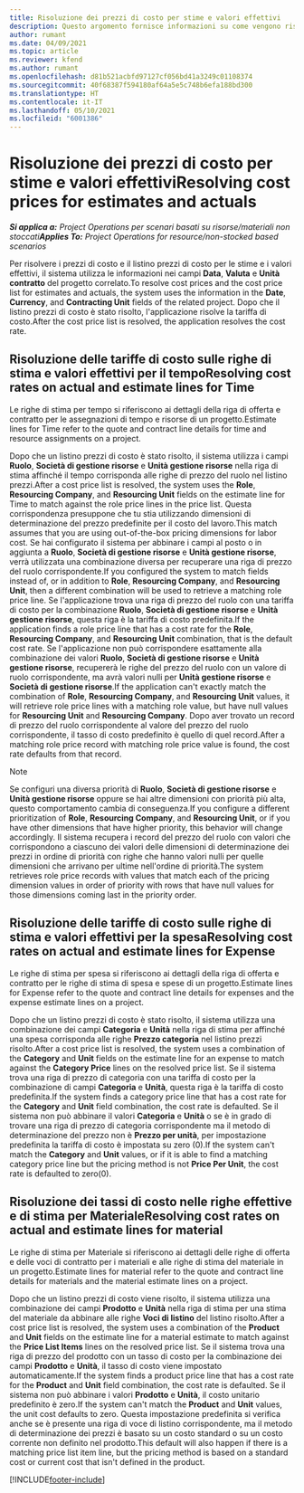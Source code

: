 ```yaml
---
title: Risoluzione dei prezzi di costo per stime e valori effettivi
description: Questo argomento fornisce informazioni su come vengono risolti i prezzi di costo per stime e valori effettivi.
author: rumant
ms.date: 04/09/2021
ms.topic: article
ms.reviewer: kfend
ms.author: rumant
ms.openlocfilehash: d81b521acbfd97127cf056bd41a3249c01108374
ms.sourcegitcommit: 40f68387f594180af64a5e5c748b6efa188bd300
ms.translationtype: HT
ms.contentlocale: it-IT
ms.lasthandoff: 05/10/2021
ms.locfileid: "6001386"
---
```

# <a name="resolving-cost-prices-for-estimates-and-actuals"></a><span data-ttu-id="bd2d4-103">Risoluzione dei prezzi di costo per stime e valori effettivi</span><span class="sxs-lookup"><span data-stu-id="bd2d4-103">Resolving cost prices for estimates and actuals</span></span>

<span data-ttu-id="bd2d4-104">_**Si applica a:** Project Operations per scenari basati su risorse/materiali non stoccati_</span><span class="sxs-lookup"><span data-stu-id="bd2d4-104">_**Applies To:** Project Operations for resource/non-stocked based scenarios_</span></span>

<span data-ttu-id="bd2d4-105">Per risolvere i prezzi di costo e il listino prezzi di costo per le stime e i valori effettivi, il sistema utilizza le informazioni nei campi **Data**, **Valuta** e **Unità contratto** del progetto correlato.</span><span class="sxs-lookup"><span data-stu-id="bd2d4-105">To resolve cost prices and the cost price list for estimates and actuals, the system uses the information in the **Date**, **Currency**, and **Contracting Unit** fields of the related project.</span></span> <span data-ttu-id="bd2d4-106">Dopo che il listino prezzi di costo è stato risolto, l'applicazione risolve la tariffa di costo.</span><span class="sxs-lookup"><span data-stu-id="bd2d4-106">After the cost price list is resolved, the application resolves the cost rate.</span></span>

## <a name="resolving-cost-rates-on-actual-and-estimate-lines-for-time"></a><span data-ttu-id="bd2d4-107">Risoluzione delle tariffe di costo sulle righe di stima e valori effettivi per il tempo</span><span class="sxs-lookup"><span data-stu-id="bd2d4-107">Resolving cost rates on actual and estimate lines for Time</span></span>

<span data-ttu-id="bd2d4-108">Le righe di stima per tempo si riferiscono ai dettagli della riga di offerta e contratto per le assegnazioni di tempo e risorse di un progetto.</span><span class="sxs-lookup"><span data-stu-id="bd2d4-108">Estimate lines for Time refer to the quote and contract line details for time and resource assignments on a project.</span></span>

<span data-ttu-id="bd2d4-109">Dopo che un listino prezzi di costo è stato risolto, il sistema utilizza i campi **Ruolo**, **Società di gestione risorse** e **Unità gestione risorse** nella riga di stima affinché il tempo corrisponda alle righe di prezzo del ruolo nel listino prezzi.</span><span class="sxs-lookup"><span data-stu-id="bd2d4-109">After a cost price list is resolved, the system uses the **Role**, **Resourcing Company**, and **Resourcing Unit** fields on the estimate line for Time to match against the role price lines in the price list.</span></span> <span data-ttu-id="bd2d4-110">Questa corrispondenza presuppone che tu stia utilizzando dimensioni di determinazione del prezzo predefinite per il costo del lavoro.</span><span class="sxs-lookup"><span data-stu-id="bd2d4-110">This match assumes that you are using out-of-the-box pricing dimensions for labor cost.</span></span> <span data-ttu-id="bd2d4-111">Se hai configurato il sistema per abbinare i campi al posto o in aggiunta a **Ruolo**, **Società di gestione risorse** e **Unità gestione risorse**, verrà utilizzata una combinazione diversa per recuperare una riga di prezzo del ruolo corrispondente.</span><span class="sxs-lookup"><span data-stu-id="bd2d4-111">If you configured the system to match fields instead of, or in addition to **Role**, **Resourcing Company**, and **Resourcing Unit**, then a different combination will be used to retrieve a matching role price line.</span></span> <span data-ttu-id="bd2d4-112">Se l'applicazione trova una riga di prezzo del ruolo con una tariffa di costo per la combinazione **Ruolo**, **Società di gestione risorse** e **Unità gestione risorse**, questa riga è la tariffa di costo predefinita.</span><span class="sxs-lookup"><span data-stu-id="bd2d4-112">If the application finds a role price line that has a cost rate for the **Role**, **Resourcing Company**, and **Resourcing Unit** combination, that is the default cost rate.</span></span> <span data-ttu-id="bd2d4-113">Se l'applicazione non può corrispondere esattamente alla combinazione dei valori **Ruolo**, **Società di gestione risorse** e **Unità gestione risorse**, recupererà le righe del prezzo del ruolo con un valore di ruolo corrispondente, ma avrà valori nulli per **Unità gestione risorse** e **Società di gestione risorse**.</span><span class="sxs-lookup"><span data-stu-id="bd2d4-113">If the application can't exactly match the combination of **Role**, **Resourcing Company**, and **Resourcing Unit** values, it will retrieve role price lines with a matching role value, but have null values for **Resourcing Unit** and **Resourcing Company**.</span></span> <span data-ttu-id="bd2d4-114">Dopo aver trovato un record di prezzo del ruolo corrispondente al valore del prezzo del ruolo corrispondente, il tasso di costo predefinito è quello di quel record.</span><span class="sxs-lookup"><span data-stu-id="bd2d4-114">After a matching role price record with matching role price value is found, the cost rate defaults from that record.</span></span> 

> [!NOTE]
> <span data-ttu-id="bd2d4-115">Se configuri una diversa priorità di **Ruolo**, **Società di gestione risorse** e **Unità gestione risorse** oppure se hai altre dimensioni con priorità più alta, questo comportamento cambia di conseguenza.</span><span class="sxs-lookup"><span data-stu-id="bd2d4-115">If you configure a different prioritization of **Role**, **Resourcing Company**, and **Resourcing Unit**, or if you have other dimensions that have higher priority, this behavior will change accordingly.</span></span> <span data-ttu-id="bd2d4-116">Il sistema recupera i record del prezzo del ruolo con valori che corrispondono a ciascuno dei valori delle dimensioni di determinazione dei prezzi in ordine di priorità con righe che hanno valori nulli per quelle dimensioni che arrivano per ultime nell'ordine di priorità.</span><span class="sxs-lookup"><span data-stu-id="bd2d4-116">The system retrieves role price records with values that match each of the pricing dimension values in order of priority with rows that have null values for those dimensions coming last in the priority order.</span></span>

## <a name="resolving-cost-rates-on-actual-and-estimate-lines-for-expense"></a><span data-ttu-id="bd2d4-117">Risoluzione delle tariffe di costo sulle righe di stima e valori effettivi per la spesa</span><span class="sxs-lookup"><span data-stu-id="bd2d4-117">Resolving cost rates on actual and estimate lines for Expense</span></span>

<span data-ttu-id="bd2d4-118">Le righe di stima per spesa si riferiscono ai dettagli della riga di offerta e contratto per le righe di stima di spesa e spese di un progetto.</span><span class="sxs-lookup"><span data-stu-id="bd2d4-118">Estimate lines for Expense refer to the quote and contract line details for expenses and the expense estimate lines on a project.</span></span>

<span data-ttu-id="bd2d4-119">Dopo che un listino prezzi di costo è stato risolto, il sistema utilizza una combinazione dei campi **Categoria** e **Unità** nella riga di stima per affinché una spesa corrisponda alle righe **Prezzo categoria** nel listino prezzi risolto.</span><span class="sxs-lookup"><span data-stu-id="bd2d4-119">After a cost price list is resolved, the system uses a combination of the **Category** and **Unit** fields on the estimate line for an expense to match against the **Category Price** lines on the resolved price list.</span></span> <span data-ttu-id="bd2d4-120">Se il sistema trova una riga di prezzo di categoria con una tariffa di costo per la combinazione di campi **Categoria** e **Unità**, questa riga è la tariffa di costo predefinita.</span><span class="sxs-lookup"><span data-stu-id="bd2d4-120">If the system finds a category price line that has a cost rate for the **Category** and **Unit** field combination, the cost rate is defaulted.</span></span> <span data-ttu-id="bd2d4-121">Se il sistema non può abbinare il valori **Categoria** e **Unità** o se è in grado di trovare una riga di prezzo di categoria corrispondente ma il metodo di determinazione del prezzo non è **Prezzo per unità**, per impostazione predefinita la tariffa di costo è impostata su zero (0).</span><span class="sxs-lookup"><span data-stu-id="bd2d4-121">If the system can't match the **Category** and **Unit** values, or if it is able to find a matching category price line but the pricing method is not **Price Per Unit**, the cost rate is defaulted to zero(0).</span></span>

## <a name="resolving-cost-rates-on-actual-and-estimate-lines-for-material"></a><span data-ttu-id="bd2d4-122">Risoluzione dei tassi di costo nelle righe effettive e di stima per Materiale</span><span class="sxs-lookup"><span data-stu-id="bd2d4-122">Resolving cost rates on actual and estimate lines for material</span></span>

<span data-ttu-id="bd2d4-123">Le righe di stima per Materiale si riferiscono ai dettagli delle righe di offerta e delle voci di contratto per i materiali e alle righe di stima del materiale in un progetto.</span><span class="sxs-lookup"><span data-stu-id="bd2d4-123">Estimate lines for material refer to the quote and contract line details for materials and the material estimate lines on a project.</span></span>

<span data-ttu-id="bd2d4-124">Dopo che un listino prezzi di costo viene risolto, il sistema utilizza una combinazione dei campi **Prodotto** e **Unità** nella riga di stima per una stima del materiale da abbinare alle righe **Voci di listino** del listino risolto.</span><span class="sxs-lookup"><span data-stu-id="bd2d4-124">After a cost price list is resolved, the system uses a combination of the **Product** and **Unit** fields on the estimate line for a material estimate to match against the **Price List Items** lines on the resolved price list.</span></span> <span data-ttu-id="bd2d4-125">Se il sistema trova una riga di prezzo del prodotto con un tasso di costo per la combinazione dei campi **Prodotto** e **Unità**, il tasso di costo viene impostato automaticamente.</span><span class="sxs-lookup"><span data-stu-id="bd2d4-125">If the system finds a product price line that has a cost rate for the **Product** and **Unit** field combination, the cost rate is defaulted.</span></span> <span data-ttu-id="bd2d4-126">Se il sistema non può abbinare i valori **Prodotto** e **Unità**, il costo unitario predefinito è zero.</span><span class="sxs-lookup"><span data-stu-id="bd2d4-126">If the system can't match the **Product** and **Unit** values, the unit cost defaults to zero.</span></span> <span data-ttu-id="bd2d4-127">Questa impostazione predefinita si verifica anche se è presente una riga di voce di listino corrispondente, ma il metodo di determinazione dei prezzi è basato su un costo standard o su un costo corrente non definito nel prodotto.</span><span class="sxs-lookup"><span data-stu-id="bd2d4-127">This default will also happen if there is a matching price list item line, but the pricing method is based on a standard cost or current cost that isn't defined in the product.</span></span>

[!INCLUDE[footer-include](../includes/footer-banner.md)]
